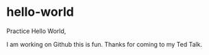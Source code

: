 # hello-world
Practice
Hello World,

I am working on Github this is fun. Thanks for coming to my Ted Talk.
